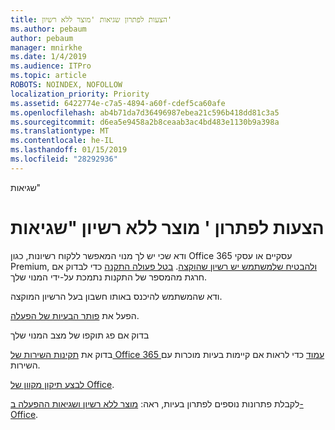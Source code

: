 ```yaml
---
title: הצעות לפתרון שגיאות 'מוצר ללא רשיון'
ms.author: pebaum
author: pebaum
manager: mnirkhe
ms.date: 1/4/2019
ms.audience: ITPro
ms.topic: article
ROBOTS: NOINDEX, NOFOLLOW
localization_priority: Priority
ms.assetid: 6422774e-c7a5-4894-a60f-cdef5ca60afe
ms.openlocfilehash: ab4b71da7d36496987ebea21c596b418dd81c3a5
ms.sourcegitcommit: d6ea5e9458a2b8ceaab3ac4bd483e1130b9a398a
ms.translationtype: MT
ms.contentlocale: he-IL
ms.lasthandoff: 01/15/2019
ms.locfileid: "28292936"
---
```

שגיאות"

# <a name="suggestions-for-solving-unlicensed-product-errors"></a>הצעות לפתרון ' מוצר ללא רשיון "שגיאות

ודא שכי יש לך מנוי המאפשר ללקוח רשיונות, כגון Office 365 עסקיים או עסקי Premium, [ולהבטיח שלמשתמש יש רשיון שהוקצה](https://support.office.com/article/997596B5-4173-4627-B915-36ABAC6786DC). [בטל פעולה התקנה](https://support.office.com/article/9b497c85-d0a4-4735-80fa-d3565bc05bd1) כדי לבדוק אם חרגת מהמספר של התקנות נתמכת על-ידי המנוי שלך. 
  
ודא שהמשתמש להיכנס באותו חשבון בעל הרשיון המוקצה.
  
הפעל את [פותר הבעיות של הפעלה](https://aka.ms/SARA-OfficeActivation-Alchemy).
  
בדוק אם פג תוקפו של מצב המנוי שלך
  
בדוק את [תקינות השירות של Office 365 עמוד](https://support.office.com/article/932AD3AD-533C-418A-B938-6E44E8BC33B0) כדי לראות אם קיימות בעיות מוכרות עם השירות. 
  
[לבצע תיקון מקוון של Office](https://support.office.com/Article/7821d4b6-7c1d-4205-aa0e-a6b40c5bb88b).
  
לקבלת פתרונות נוספים לפתרון בעיות, ראה: [מוצר ללא רשיון ושגיאות ההפעלה ב- Office](https://support.office.com/Article/0d23d3c0-c19c-4b2f-9845-5344fedc4380).
  

